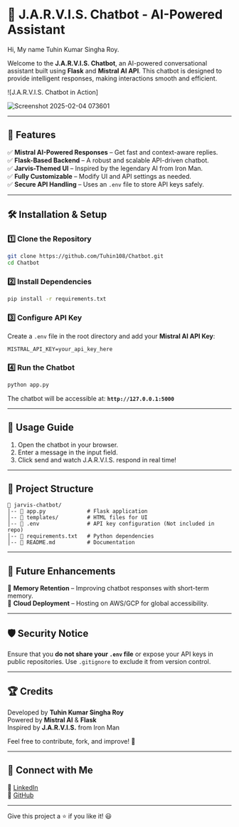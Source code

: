 # 🧠 J.A.R.V.I.S. Chatbot - AI-Powered Assistant

Hi, 
My name Tuhin Kumar Singha Roy.

Welcome to the **J.A.R.V.I.S. Chatbot**, an AI-powered conversational assistant built using **Flask** and **Mistral AI API**. This chatbot is designed to provide intelligent responses, making interactions smooth and efficient.

![J.A.R.V.I.S. Chatbot in Action]

![Screenshot 2025-02-04 073601](https://github.com/user-attachments/assets/6e809f0a-a581-404e-8e28-bd1b7983f447)

---

## 🚀 Features

✅ **Mistral AI-Powered Responses** – Get fast and context-aware replies.  
✅ **Flask-Based Backend** – A robust and scalable API-driven chatbot.  
✅ **Jarvis-Themed UI** – Inspired by the legendary AI from Iron Man.  
✅ **Fully Customizable** – Modify UI and API settings as needed.  
✅ **Secure API Handling** – Uses an `.env` file to store API keys safely.  

---

## 🛠️ Installation & Setup

### 1️⃣ Clone the Repository
```bash
git clone https://github.com/Tuhin108/Chatbot.git
cd Chatbot
```

### 2️⃣ Install Dependencies
```bash
pip install -r requirements.txt
```

### 3️⃣ Configure API Key
Create a `.env` file in the root directory and add your **Mistral AI API Key**:
```env
MISTRAL_API_KEY=your_api_key_here
```

### 4️⃣ Run the Chatbot
```bash
python app.py
```

The chatbot will be accessible at: **`http://127.0.0.1:5000`**

---

## 📜 Usage Guide
1. Open the chatbot in your browser.
2. Enter a message in the input field.
3. Click send and watch J.A.R.V.I.S. respond in real time!

---

## 📂 Project Structure
```
📁 jarvis-chatbot/
│-- 📄 app.py             # Flask application
│-- 📁 templates/         # HTML files for UI
│-- 📄 .env               # API key configuration (Not included in repo)
│-- 📄 requirements.txt   # Python dependencies
│-- 📄 README.md          # Documentation
```

---

## 🤖 Future Enhancements
🚧 **Memory Retention** – Improving chatbot responses with short-term memory.  
🚧 **Cloud Deployment** – Hosting on AWS/GCP for global accessibility.  

---

## 🛡️ Security Notice
Ensure that you **do not share your `.env` file** or expose your API keys in public repositories. Use `.gitignore` to exclude it from version control.

---

## 🏆 Credits
Developed by **Tuhin Kumar Singha Roy**  
Powered by **Mistral AI** & **Flask**  
Inspired by **J.A.R.V.I.S.** from Iron Man  

Feel free to contribute, fork, and improve! 🚀

---

## 📢 Connect with Me
🔗 [LinkedIn](https://www.linkedin.com/in/tuhininaiml/)  
🔗 [GitHub](https://github.com/Tuhin108/)  

---

Give this project a ⭐ if you like it! 😃

